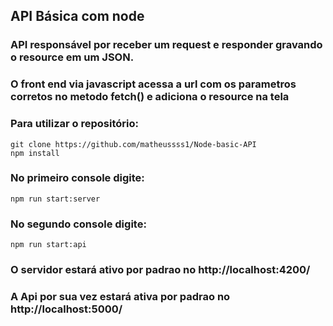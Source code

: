 ## API Básica com node

### API responsável por receber um request e responder gravando o resource em um JSON.
### O front end via javascript acessa a url com os parametros corretos no metodo fetch() e adiciona o resource na tela

### Para utilizar o repositório:

    git clone https://github.com/matheussss1/Node-basic-API
    npm install 

### No primeiro console digite:

    npm run start:server

### No segundo console digite:

    npm run start:api

### O servidor estará ativo por padrao no http://localhost:4200/
### A Api por sua vez estará ativa por padrao no http://localhost:5000/
